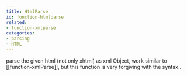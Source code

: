 ```yaml
---
title: HtmlParse
id: function-htmlparse
related:
- function-xmlparse
categories:
- parsing
- HTML
---
```


parse the given html (not only xhtml) as xml Object, work similar to [[function-xmlParse]], but this function is very forgiving with the syntax..
